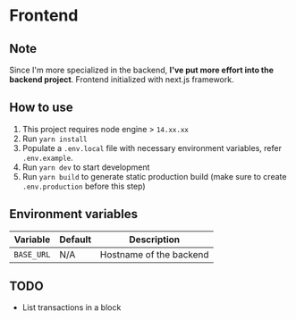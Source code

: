 # Frontend

## Note

Since I'm more specialized in the backend, **I've put more effort into the backend project**. Frontend initialized with next.js framework.

## How to use

1. This project requires node engine > `14.xx.xx`
1. Run `yarn install`
1. Populate a `.env.local` file with necessary environment variables, refer `.env.example`.
1. Run `yarn dev` to start development
1. Run `yarn build` to generate static production build (make sure to create `.env.production` before this step)

## Environment variables

| Variable   | Default | Description             |
| ---------- | ------- | ----------------------- |
| `BASE_URL` | N/A     | Hostname of the backend |

## TODO

- List transactions in a block
